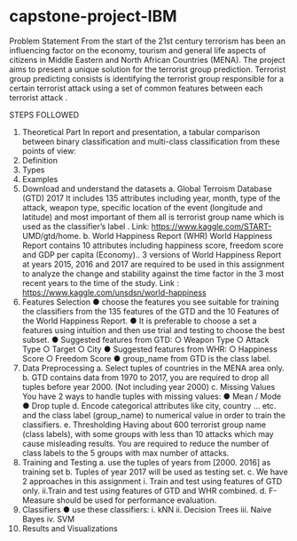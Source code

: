 # capstone-project-IBM
Problem Statement
From the start of the 21st century terrorism has been an influencing factor on the
economy, tourism and general life aspects of citizens in Middle Eastern and
North African Countries (MENA).
The project aims to present a unique solution for the terrorist group prediction.
Terrorist group predicting consists is identifying the terrorist group responsible
for a certain terrorist attack using a set of common features between each terrorist
attack .


STEPS FOLLOWED 

1. Theoretical Part 
In  report and presentation, a tabular comparison between
binary classification and multi-class classification from these points of view:
1. Definition
2. Types
3. Examples
2. Download and understand the datasets 
a. Global Terroism Database (GTD) 2017
It includes 135 attributes including year, month, type of the attack, weapon type,
specific location of the event (longitude and latitude) and most important of them
all is terrorist group name which is used as the classifier’s label .
Link: https://www.kaggle.com/START- UMD/gtd/home.
b. World Happiness Report (WHR)
World Happiness Report contains 10 attributes including happiness score, freedom
score and GDP per capita (Economy)..
3 versions of World Happiness Report at years 2015, 2016 and 2017 are required
to be used in this assignment to analyze the change and stability against the time
factor in the 3 most recent years to the time of the study.
Link : https://www.kaggle.com/unsdsn/world-happiness
3. Features Selection 
● choose the features you see suitable for training the classifiers
from the 135 features of the GTD and the 10 Features of the World Happiness
Report.
● It is preferable to choose a set a features using intuition and then use trial and
testing to choose the best subset.
● Suggested features from GTD:
○ Weapon Type
○ Attack Type
○ Target
○ City
● Suggested features from WHR:
○ Happiness Score
○ Freedom Score
● group_name from GTD is the class label.
4. Data Preprocessing
a. Select tuples of countries in the MENA area only.
b. GTD contains data from 1970 to 2017, you are required to drop all tuples before
year 2000. (Not including year 2000)
c. Missing Values
You have 2 ways to handle tuples with missing values:
● Mean / Mode
● Drop tuple
d. Encode categorical attributes like city, country ... etc. and the class label
(group_name) to numerical value in order to train the classifiers.
e. Thresholding
Having about 600 terrorist group name (class labels), with some groups with less
than 10 attacks which may cause misleading results. You are required to reduce the
number of class labels to the 5 groups with max number of attacks.
5. Training and Testing 
a. use the tuples of years from [2000. 2016] as training set
b. Tuples of year 2017 will be used as testing set.
c. We have 2 approaches in this assignment
i. Train and test using features of GTD only.
ii.Train and test using features of GTD and WHR combined.
d. F-Measure should be used for performance evaluation.
6. Classifiers 
● use these classifiers:
i. kNN
ii. Decision Trees
iii. Naive Bayes
iv. SVM
7. Results and Visualizations 
